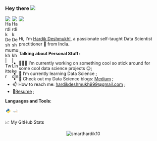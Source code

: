  

### Hey there <img src="https://media.giphy.com/media/hvRJCLFzcasrR4ia7z/giphy.gif" width="25px">
 
<a href="https://twitter.com/smarthardik10">
  <img align="left" alt="Hardik Deshmukh | Twitter" width="22px" src="https://raw.githubusercontent.com/peterthehan/peterthehan/master/assets/twitter.svg" />
</a>
<a href="https://www.linkedin.com/in/hardik-deshmukh/">
  <img align="left" alt="Hardik Deshmukh | LinkedIn"  width="22px" src="https://raw.githubusercontent.com/peterthehan/peterthehan/master/assets/linkedin.svg" />
</a>
 
 

![](https://visitor-badge.glitch.me/badge?page_id=smarthardik10.smarthardik10)

<br />

Hi, I'm [Hardik Deshmukh!](https://www.linkedin.com/in/hardik-deshmukh/), a passionate self-taught Data Scientist practitioner 🚀 from India.

  
  
**Talking about Personal Stuff:**

- 👨🏽‍💻 I’m currently working on something cool so stick around for some cool data science projects :wink:;
- 🌱 I’m currently learning Data Science ; 
- 📝 Check out my Data Science blogs: [Medium](https://smarthardik10.medium.com/) ;
- 📫 How to reach me: [hardikdeshmukh999@gmail.com](https://www.linkedin.com/in/hardik-deshmukh/) ;
- 📝[Resume](https://drive.google.com/drive/folders/1-aU5eMUyhlEPL0tuC2sEVbmCxXUReaPB?usp=sharing) ;

**Languages and Tools:**  

 
 
 
<code><img height="20" src="https://raw.githubusercontent.com/github/explore/80688e429a7d4ef2fca1e82350fe8e3517d3494d/topics/python/python.png"></code>
<code><img height="20" src="https://raw.githubusercontent.com/github/explore/80688e429a7d4ef2fca1e82350fe8e3517d3494d/topics/mysql/mysql.png"></code>
 

 


📈 My GitHub Stats

<p align="center"> <img src="https://github-readme-stats.vercel.app/api?username=smarthardik10&show_icons=true&theme=gotham" alt="smarthardik10" />




